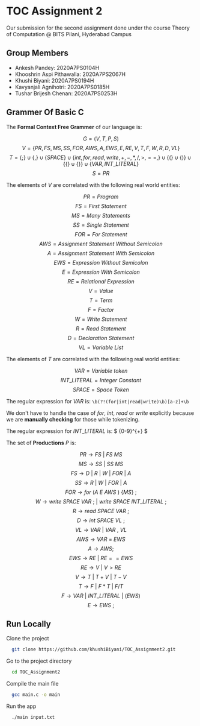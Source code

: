 # TOC Assignment 2

Our submission for the second assignment done under the course Theory of Computation @ BITS Pilani, Hyderabad Campus

## Group Members

- Ankesh Pandey: 2020A7PS0104H
- Khooshrin Aspi Pithawalla: 2020A7PS2067H
- Khushi Biyani: 2020A7PS0194H
- Kavyanjali Agnihotri: 2020A7PS0185H
- Tushar Brijesh Chenan: 2020A7PS0253H

## Grammer Of Basic C

The **Formal Context Free Grammer** of our language is:

$$ G = (V, T, P, S) $$
$$ V = \{ PR, FS, MS, SS, FOR, AWS, A, EWS, E, RE, V, T, F, W, R, D, VL\} $$
$$ T = \{;\} \cup \{,\} \cup \{SPACE\} \cup \{int, for, read, write, +, -, *, /, >, ==,\} \cup \{(\} \cup \{)\} \cup \{\{\} \cup \{\}\} \cup \{VAR, INT\_LITERAL\} $$
$$ S = PR $$

The elements of $V$ are correlated with the following real world entities:

$$ PR = Program  $$
$$ FS = First \ Statement $$
$$ MS = Many \ Statements $$
$$ SS = Single \ Statement $$
$$ FOR = For \ Statement $$
$$ AWS = Assignment \ Statement \ Without \ Semicolon $$
$$ A = Assignment \ Statement \ With \ Semicolon $$
$$ EWS = Expression \ Without \ Semicolon $$
$$ E = Expression \ With \ Semicolon $$
$$ RE = Relational \ Expression $$
$$ V = Value $$
$$ T = Term $$
$$ F = Factor $$
$$ W = Write \ Statement $$
$$ R = Read \ Statement $$
$$ D = Declaration \ Statement $$
$$ VL = Variable \ List $$

The elements of $T$ are correlated with the following real world entities:

$$ VAR = Variable \ token $$
$$ INT\_LITERAL = Integer \ Constant $$
$$ SPACE = Space \ Token $$

The regular expression for $VAR$ is: `\b(?!(for|int|read|write)\b)[a-z]+\b`

We don't have to handle the case of $for$, $int$, $read$ or $write$ explicitly because we are **manually checking** for those while tokenizing.

The regular expression for $INT\_LITERAL$ is: $ \{0-9\}^{+} $

The set of **Productions** $P$ is:

$$ PR \rightarrow FS \ | \ FS \ MS $$
$$ MS \rightarrow SS \ | \ SS \ MS $$
$$ FS \rightarrow D \ | \ R \ | \ W \ | \ FOR \ | \ A $$
$$ SS \rightarrow R \ | \ W \ | \ FOR \ | \ A $$
$$ FOR \rightarrow for \ ( A \ E \ AWS \ ) \ \{MS\} \ ;$$
$$ W \rightarrow write \ SPACE \ VAR \ ; \ | \ write \ SPACE \ INT\_LITERAL \ ;$$
$$ R \rightarrow read \ SPACE \ VAR \ ; $$
$$ D \rightarrow int \ SPACE \ VL \ ;$$
$$ VL \rightarrow VAR \ | \ VAR \ , \ VL$$
$$ AWS \rightarrow VAR \ = \ EWS $$
$$ A \rightarrow AWS; $$
$$ EWS \rightarrow RE \ | \ RE == EWS $$
$$ RE \rightarrow V \ | \ V > RE $$
$$ V \rightarrow T \ | \ T + V \ | \ T - V $$
$$ T \rightarrow F \ | \ F * T \ | \ F / T  $$
$$ F \rightarrow VAR \ | \ INT\_LITERAL \ | \ (EWS) $$
$$ E \rightarrow EWS \ ; $$

## Run Locally

Clone the project

```bash
  git clone https://github.com/khushiBiyani/TOC_Assignment2.git
```

Go to the project directory

```bash
  cd TOC_Assignment2
```

Compile the main file

```bash
  gcc main.c -o main
```

Run the app

```bash
  ./main input.txt
```
